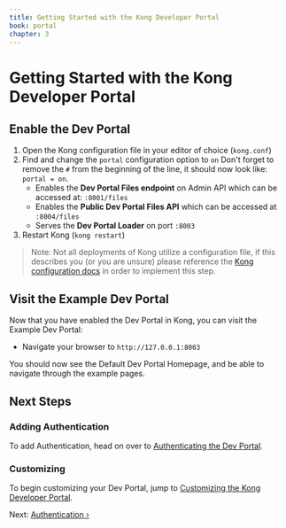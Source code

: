 ```yaml
---
title: Getting Started with the Kong Developer Portal
book: portal
chapter: 3
---
```


# Getting Started with the Kong Developer Portal

## Enable the Dev Portal

1. Open the Kong configuration file in your editor of choice (`kong.conf`)
2. Find and change the `portal` configuration option to `on` Don't forget to remove the `#` from the beginning of the line, it should now look like: `portal = on`.
    - Enables the **Dev Portal Files endpoint** on Admin API which can be accessed at: `:8001/files`
    - Enables the **Public Dev Portal Files API** which can be accessed at `:8004/files`
    - Serves the **Dev Portal Loader** on port `:8003`
3. Restart Kong (`kong restart`)

> Note: Not all deployments of Kong utilize a configuration file, if this describes you (or you are unsure) please reference the [Kong configuration docs](/0.13.x/configuration/) in order to implement this step.

## Visit the Example Dev Portal

Now that you have enabled the Dev Portal in Kong, you can visit the Example Dev Portal:

* Navigate your browser to `http://127.0.0.1:8003`

You should now see the Default Dev Portal Homepage, and be able to navigate through the example pages.

## Next Steps

### Adding Authentication
To add Authentication, head on over to [Authenticating the Dev Portal](/enterprise/{{page.kong_version}}/developer-portal/configuration/authentication).

### Customizing
To begin customizing your Dev Portal, jump to [Customizing the Kong Developer Portal](/enterprise/{{page.kong_version}}/developer-portal/customization).

Next: [Authentication &rsaquo;]({{page.book.next}})
